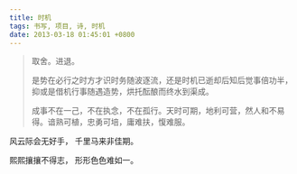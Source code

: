 ```yaml
---
title: 时机
tags: 书写, 项目, 诗, 时机
date: 2013-03-18 01:45:01 +0800
---
```


> 取舍。进退。
>
> 是势在必行之时方才识时务随波逐流，还是时机已逝却后知后觉事倍功半，抑或是借机行事随遇造势，烘托酝酿而终水到渠成。
>
> 成事不在一己，不在执念，不在孤行。天时可期，地利可营，然人和不易得。谙熟可植，忠勇可培，庸难扶，愎难服。

风云际会无好手，
千里马来非佳期。 

熙熙攘攘不得志，
形形色色难如一。

